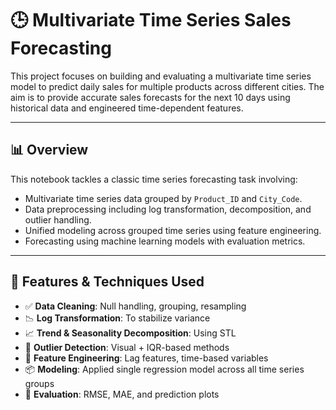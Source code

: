# 🕒 Multivariate Time Series Sales Forecasting

This project focuses on building and evaluating a multivariate time series model to predict daily sales for multiple products across different cities. The aim is to provide accurate sales forecasts for the next 10 days using historical data and engineered time-dependent features.

---

## 📊 Overview

This notebook tackles a classic time series forecasting task involving:
- Multivariate time series data grouped by `Product_ID` and `City_Code`.
- Data preprocessing including log transformation, decomposition, and outlier handling.
- Unified modeling across grouped time series using feature engineering.
- Forecasting using machine learning models with evaluation metrics.

---

## 🔧 Features & Techniques Used

- ✅ **Data Cleaning**: Null handling, grouping, resampling  
- 📉 **Log Transformation**: To stabilize variance  
- 📈 **Trend & Seasonality Decomposition**: Using STL  
- 🚨 **Outlier Detection**: Visual + IQR-based methods  
- 🧠 **Feature Engineering**: Lag features, time-based variables  
- 📦 **Modeling**: Applied single regression model across all time series groups  
- 📏 **Evaluation**: RMSE, MAE, and prediction plots
